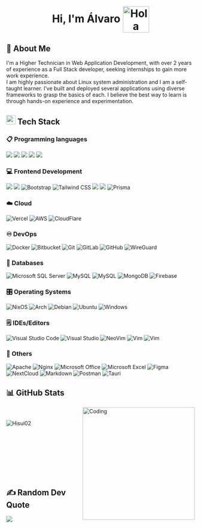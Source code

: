 <h1 align="center"><b>Hi, I'm Álvaro </b><img alt="Hola" height="70px" width="70px" align="center" src="https://c.tenor.com/fYg91qBpDdgAAAAi/bongo-cat-transparent.gif"></img></h1>

## 💫 About Me
I'm a Higher Technician in Web Application Development, with over 2 years of experience as a Full Stack developer, seeking internships to gain more work experience.
<br/>
I am highly passionate about Linux system administration and I am a self-taught learner. I’ve built and deployed several applications using diverse frameworks to grasp the basics of each. I believe the best way to learn is through hands-on experience and experimentation.

## <img  src="https://media2.giphy.com/media/QssGEmpkyEOhBCb7e1/giphy.gif?cid=ecf05e47a0n3gi1bfqntqmob8g9aid1oyj2wr3ds3mg700bl&rid=giphy.gif" width ="25"><b> Tech Stack</b>

### 📋 Programming languages
<span>
  <img src="https://img.shields.io/badge/javascript-%23323330.svg?logo=javascript&logoColor=%23F7DF1E">
  <img src="https://img.shields.io/badge/typescript-%23007ACC.svg?logo=typescript&logoColor=white">
  <img src="https://img.shields.io/badge/java-%23ED8B00.svg?logo=openjdk&logoColor=white">
  <img src="https://img.shields.io/badge/php-%23777BB4.svg?logo=php&logoColor=white">
  <img src="https://img.shields.io/badge/python-3670A0?logo=python&logoColor=ffdd54">
</span>

### 💻 Frontend Development
<span>
  <img src="https://img.shields.io/badge/html5-%23E34F26.svg?logo=html5&logoColor=white">
  <img src="https://img.shields.io/badge/css3-%231572B6.svg?logo=css3&logoColor=white">
  <img alt="Bootstrap" src="https://img.shields.io/badge/Bootstrap-%23563D7C.svg?logo=bootstrap&logoColor=white"/>
  <img alt="Tailwind CSS" src="https://img.shields.io/badge/Tailwind%20CSS-%2338B2AC.svg?logo=tailwind-css&logoColor=white"/>
  <img src="https://img.shields.io/badge/react-%2320232a.svg?logo=react&logoColor=%2361DAFB">
  <img src="https://img.shields.io/badge/Next-black?logo=next.js&logoColor=white">
  <img alt="Prisma" src="https://img.shields.io/badge/Prisma-3982CE?logo=Prisma&logoColor=white"/>
</span>

### ☁️ Cloud
<span>
  <img alt="Vercel" src="https://img.shields.io/badge/vercel-%23000000.svg?logo=vercel&logoColor=white">
  <img alt="AWS" src="https://img.shields.io/badge/AWS-%23FF9900.svg?logo=amazon-aws&logoColor=white">
  <img alt="CloudFlare" src="https://img.shields.io/badge/Cloudflare-F38020?logo=Cloudflare&logoColor=white">
</span>

### ♾️ DevOps
<span>
  <img alt="Docker" src="https://img.shields.io/badge/Docker-%230db7ed.svg?logo=docker&logoColor=white">
  <img alt="Bitbucket" src="https://img.shields.io/badge/Bitbucket-%230047B3.svg?logo=bitbucket&logoColor=white"/>
  <img alt="Git" src="https://img.shields.io/badge/Git-%23F05033.svg?logo=git&logoColor=white"/>
  <img alt="GitLab" src="https://img.shields.io/badge/GitLab-%23181717.svg?logo=gitlab&logoColor=white"/>
  <img alt="GitHub" src="https://img.shields.io/badge/GitHub-%23121011.svg?logo=github&logoColor=white"/>
  <img alt="WireGuard" src="https://img.shields.io/badge/wireguard-%2388171A.svg?logo=wireguard&logoColor=white">
</span>

### 💾 Databases
<span>
  <img alt="Microsoft SQL Server" src="https://img.shields.io/badge/Microsoft%20SQL%20Server-CC2927?logo=microsoft%20sql%20server&logoColor=white"/>
  <img alt="MySQL" src="https://img.shields.io/badge/MySQL-%2300f.svg?logo=mysql&logoColor=white">
  <img alt="MySQL" src="https://img.shields.io/badge/postgres-%23316192.svg?logo=postgresql&logoColor=white">
  <img alt="MongoDB" src="https://img.shields.io/badge/MongoDB-%234ea94b.svg?logo=mongodb&logoColor=white">
  <img alt="Firebase" src="https://img.shields.io/badge/Firebase-%23FFCA28.svg?logo=Firebase&logoColor=white"/>
</span>

### 🎛️ Operating Systems
<span>
  <img alt="NixOS" src="https://img.shields.io/badge/NIX-5277C3.svg?logo=NixOS&logoColor=white">
  <img alt="Arch" src="https://img.shields.io/badge/Arch%20Linux-1793D1?logo=arch-linux&logoColor=fff">
  <img alt="Debian" src="https://img.shields.io/badge/Debian-D70A53?logo=debian&logoColor=white">
  <img alt="Ubuntu" src="https://img.shields.io/badge/Ubuntu-E95420?logo=ubuntu&logoColor=white"/>
  <img alt="Windows" src="https://img.shields.io/badge/Windows-0078D6?logo=windows&logoColor=white"/>
</span>

### 🗒️ IDEs/Editors
<span>
  <img alt="Visual Studio Code" src="https://img.shields.io/badge/Visual%20Studio%20Code-0078d7.svg?logo=visual-studio-code&logoColor=white">
  <img alt="Visual Studio" src="https://img.shields.io/badge/Visual%20Studio-5C2D91.svg?logo=visual-studio&logoColor=white"/>
  <img alt="NeoVim" src="https://img.shields.io/badge/NeoVim-%2357A143.svg?&logo=neovim&logoColor=white"/>
  <img alt="Vim" src="https://img.shields.io/badge/VIM-%2311AB00.svg?logo=vim&logoColor=white"/>
  <img alt="Vim" src="https://img.shields.io/badge/Obsidian-%23483699.svg?logo=obsidian&logoColor=white"/>
</span>

### 🥅 Others
<span>
  <img alt="Apache" src="https://img.shields.io/badge/apache-%23D42029.svg?logo=apache&logoColor=white">
  <img alt="Nginx" src="https://img.shields.io/badge/nginx-%23009639.svg?logo=nginx&logoColor=white">
  <img alt="Microsoft Office" src="https://img.shields.io/badge/Microsoft_Office-D83B01?logo=microsoft-office&logoColor=white">
  <img alt="Microsoft Excel" src="https://img.shields.io/badge/Microsoft_Excel-217346?logo=microsoft-excel&logoColor=white">
  <img alt="Figma" src="https://img.shields.io/badge/figma-%23F24E1E.svg?logo=figma&logoColor=white">
  <img alt="NextCloud" src="https://img.shields.io/badge/Next%20Cloud-0B94DE?logo=nextcloud&logoColor=white">
  <img alt="Markdown" src="https://img.shields.io/badge/markdown-%23000000.svg?logo=markdown&logoColor=white"/>
  <img alt="Postman" src="https://img.shields.io/badge/Postman-FF6C37?logo=postman&logoColor=white"/>
  <img alt="Tauri" src="https://img.shields.io/badge/tauri-%2324C8DB.svg?logo=tauri&logoColor=%23FFFFFF"/>
</span>


## 📊 GitHub Stats
<img align="right" alt="Coding" width="300" src="https://cdn.dribbble.com/users/1277312/screenshots/14733298/media/39b1045e593737587dd60e42c8422d1f.gif" >
<br><br>
<img align="left" src="https://github-readme-stats.vercel.app/api/top-langs?username=Hisui02&show_icons=true&theme=dark&locale=en&layout=compact" alt="Hisui02" />

<br><br><br><br><br><br><br><br>

## ✍️ Random Dev Quote
![](https://quotes-github-readme.vercel.app/api?type=horizontal&theme=radical)
